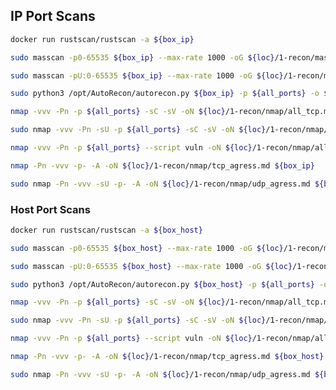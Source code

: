 ## IP Port Scans

```bash
docker run rustscan/rustscan -a ${box_ip}
```

```bash
sudo masscan -p0-65535 ${box_ip} --max-rate 1000 -oG ${loc}/1-recon/masscan-tcp.md -e ${inf}
```

```bash
sudo masscan -pU:0-65535 ${box_ip} --max-rate 1000 -oG ${loc}/1-recon/masscan-udp.md -e ${inf}
```

```bash
sudo python3 /opt/AutoRecon/autorecon.py ${box_ip} -p ${all_ports} -o ${loc}/5-misc-tools/autorecon/
```

```bash
nmap -vvv -Pn -p ${all_ports} -sC -sV -oN ${loc}/1-recon/nmap/all_tcp.md ${box_ip}
```

```bash
sudo nmap -vvv -Pn -sU -p ${all_ports} -sC -sV -oN ${loc}/1-recon/nmap/all_udp.md ${box_ip}
```

```bash
nmap -vvv -Pn -p ${all_ports} --script vuln -oN ${loc}/1-recon/nmap/all_vuln.md ${box_ip}
```

```bash
nmap -Pn -vvv -p- -A -oN ${loc}/1-recon/nmap/tcp_agress.md ${box_ip}
```

```bash
sudo nmap -Pn -vvv -sU -p- -A -oN ${loc}/1-recon/nmap/udp_agress.md ${box_ip}
```


### Host Port Scans

```bash
docker run rustscan/rustscan -a ${box_host}
```

```bash
sudo masscan -p0-65535 ${box_host} --max-rate 1000 -oG ${loc}/1-recon/masscan-tcp.md -e ${inf}
```

```bash
sudo masscan -pU:0-65535 ${box_host} --max-rate 1000 -oG ${loc}/1-recon/masscan-udp.md -e ${inf}
```

```bash
sudo python3 /opt/AutoRecon/autorecon.py ${box_host} -p ${all_ports} -o ${loc}/5-misc-tools/autorecon/
```

```bash
nmap -vvv -Pn -p ${all_ports} -sC -sV -oN ${loc}/1-recon/nmap/all_tcp.md ${box_host}
```

```bash
sudo nmap -vvv -Pn -sU -p ${all_ports} -sC -sV -oN ${loc}/1-recon/nmap/all_udp.md ${box_host}
```

```bash
nmap -vvv -Pn -p ${all_ports} --script vuln -oN ${loc}/1-recon/nmap/all_vuln.md ${box_host}
```

```bash
nmap -Pn -vvv -p- -A -oN ${loc}/1-recon/nmap/tcp_agress.md ${box_host}
```

```bash
sudo nmap -Pn -vvv -sU -p- -A -oN ${loc}/1-recon/nmap/udp_agress.md ${box_host}
```